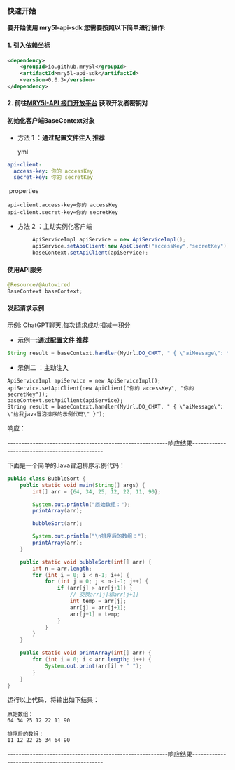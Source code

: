 ### 快速开始

**要开始使用 mry5l-api-sdk 您需要按照以下简单进行操作:**

#### 1. 引入依赖坐标

```xml
<dependency>
    <groupId>io.github.mry5l</groupId>
    <artifactId>mry5l-api-sdk</artifactId>
    <version>0.0.3</version>
</dependency>
```

#### 2. 前往[MRY5I-API 接口开放平台](http://175.178.221.142/) 获取开发者密钥对

####  初始化客户端BaseContext对象

- 方法 1 ：**通过配置文件注入 推荐**

  yml

```yml
api-client:
  access-key: 你的 accessKey
  secret-key: 你的 secretKey
```

​	properties

```
api-client.access-key=你的 accessKey
api-client.secret-key=你的 secretKey
```



- 方法 2 ：主动实例化客户端

```java
       	ApiServiceImpl apiService = new ApiServiceImpl();
        apiService.setApiClient(new ApiClient("accessKey","secretKey"));
        baseContext.setApiClient(apiService);
```

#### 使用API服务

```java
@Resource/@Autowired
BaseContext baseContext;
```



#### 发起请求示例

示例: ChatGPT聊天,每次请求成功扣减一积分

- 示例一:**通过配置文件 推荐**

```java
String result = baseContext.handler(MyUrl.DO_CHAT, " { \"aiMessage\": \"给我java冒泡排序的示例代码\" }");
```

- 示例二 ：主动注入

```
ApiServiceImpl apiService = new ApiServiceImpl();
apiService.setApiClient(new ApiClient("你的 accessKey", "你的 secretKey"));
baseContext.setApiClient(apiService);
String result = baseContext.handler(MyUrl.DO_CHAT, " { \"aiMessage\": \"给我java冒泡排序的示例代码\" }");
```

响应：

---------------------------------------------------------响应结果----------------------------------------------

下面是一个简单的Java冒泡排序示例代码：

```java
public class BubbleSort {
    public static void main(String[] args) {
        int[] arr = {64, 34, 25, 12, 22, 11, 90};

        System.out.println("原始数组：");
        printArray(arr);

        bubbleSort(arr);

        System.out.println("\n排序后的数组：");
        printArray(arr);
    }

    public static void bubbleSort(int[] arr) {
        int n = arr.length;
        for (int i = 0; i < n-1; i++) {
            for (int j = 0; j < n-i-1; j++) {
                if (arr[j] > arr[j+1]) {
                    // 交换arr[j]和arr[j+1]
                    int temp = arr[j];
                    arr[j] = arr[j+1];
                    arr[j+1] = temp;
                }
            }
        }
    }

    public static void printArray(int[] arr) {
        for (int i = 0; i < arr.length; i++) {
            System.out.print(arr[i] + " ");
        }
    }
}
```

运行以上代码，将输出如下结果：

```
原始数组：
64 34 25 12 22 11 90 

排序后的数组：
11 12 22 25 34 64 90 
```

---------------------------------------------------------响应结果----------------------------------------------